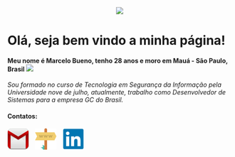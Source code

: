 <p align="center">
  <img src="https://media0.giphy.com/media/xTiIzKsnjiilddXngI/giphy.gif?cid=ecf05e47b3cdb9b1ad8b419737dfad6577e0c5714d4bc72d&rid=giphy.gif">
</p>

# Olá, seja bem vindo a minha página!

#### Meu nome é Marcelo Bueno, tenho 28 anos e moro em Mauá - São Paulo, Brasil <img width="20px" src="https://www.infoescola.com/wp-content/uploads/2011/02/bandeira-do-brasil.gif"> 

*Sou formado no curso de Tecnologia em Segurança da Informação pela Universidade nove de julho, atualmente, trabalho 
como Desenvolvedor de Sistemas para a empresa GC do Brasil.*

#### Contatos:
<a href="mailto:marcelo.f.bueno@hotmail.com" target="_blank"><img src="/img/email.png"></a>&emsp;<a href="https://marceloferrazbueno.com.br"  target="_blank"><img src="/img/site.png"></a>&emsp;<a href="https://www.linkedin.com/in/marcelofbueno/"><img src="/img/linkedin.png"></a>

<!-- #### Habilidades:

#### Linguagens de programação
<img src="/img/html.png">&emsp;<img src="/img/css.png">&emsp;<img src="/img/js.png">&emsp;<img src="/img/php.png">&emsp;<img src="/img/csharp.png">
#### Banco de dados
<img src="/img/mysql.png">&emsp;<img src="/img/oracle.png">
#### Frameworks
<img src="/img/laravel.png">&emsp;<img src="/img/bootstrap.png">


<p align="center">
  <img src="/img/wallpaper.png">  
</p>
 -->